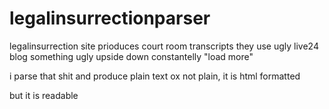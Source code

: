 # legalinsurrectionparser


legalinsurrection site prioduces court room transcripts
they use ugly live24 blog something
ugly  upside down
constantelly "load more"

i parse that shit and produce plain text
ox not plain, it is html formatted

but it is readable
